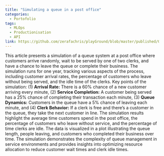 ```yaml
---
title: "Simulating a queue in a post office"
categories:
  - Portofolio
tags:
  - MLOps
  - Productionisation
  - API
link: https://github.com/zerafachris/playGround/blob/master/published/Queueing/README.md
---
```



This article presents a simulation of a queue system at a post office where customers arrive randomly, wait to be served by one of two clerks, and have a chance to leave the queue or complete their business. The simulation runs for one year, tracking various aspects of the process, including customer arrival rates, the percentage of customers who leave without being served, and the idle time of the clerks. Key points of the simulation: (1) **Arrival Rate:** There is a 60% chance of a new customer arriving every minute, (2) **Service Completion:** A customer being served has a 25% chance of completing their transaction each minute, (3) **Queue Dynamics:** Customers in the queue have a 5% chance of leaving each minute, and (4) **Clerk Behavior:** If a clerk is free and there’s a customer in the queue, they take the next customer in line. The simulation results highlight the average time customers spend in the post office, the percentage of customers who leave without service, and the percentage of time clerks are idle. The data is visualized in a plot illustrating the queue length, people leaving, and customers who completed their business over time. The simulation demonstrates the complexity of queue management in service environments and provides insights into optimizing resource allocation to reduce customer wait times and clerk idle times.
